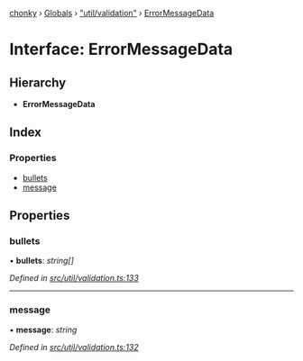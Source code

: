 [chonky](../README.md) › [Globals](../globals.md) › ["util/validation"](../modules/_util_validation_.md) › [ErrorMessageData](_util_validation_.errormessagedata.md)

# Interface: ErrorMessageData

## Hierarchy

* **ErrorMessageData**

## Index

### Properties

* [bullets](_util_validation_.errormessagedata.md#bullets)
* [message](_util_validation_.errormessagedata.md#message)

## Properties

###  bullets

• **bullets**: *string[]*

*Defined in [src/util/validation.ts:133](https://github.com/TimboKZ/Chonky/blob/faab549/src/util/validation.ts#L133)*

___

###  message

• **message**: *string*

*Defined in [src/util/validation.ts:132](https://github.com/TimboKZ/Chonky/blob/faab549/src/util/validation.ts#L132)*
